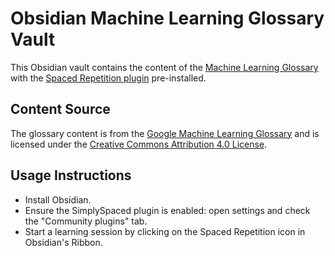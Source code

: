 # Obsidian Machine Learning Glossary Vault

This Obsidian vault contains the content of the [Machine Learning Glossary](https://developers.google.com/machine-learning/glossary) with the [Spaced Repetition plugin](https://github.com/andrewromanenco/obsidian-simply-spaced) pre-installed.

## Content Source

The glossary content is from the [Google Machine Learning Glossary](https://developers.google.com/machine-learning/glossary) and is licensed under the [Creative Commons Attribution 4.0 License](https://creativecommons.org/licenses/by/4.0/).

## Usage Instructions

- Install Obsidian.
- Ensure the SimplySpaced plugin is enabled: open settings and check the "Community plugins" tab.
- Start a learning session by clicking on the Spaced Repetition icon in Obsidian's Ribbon.
